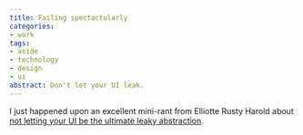 ```yaml
---
title: Failing spectactularly
categories:
- work
tags:
- aside
- technology
- design
- ui
abstract: Don't let your UI leak.
---
```


I just happened upon an excellent mini-rant from Elliotte Rusty Harold about [not
letting your UI be the ultimate leaky abstraction][1].

   [1]: http://cafeconleche.org/books/xmljava/chapters/ch06s05.html

